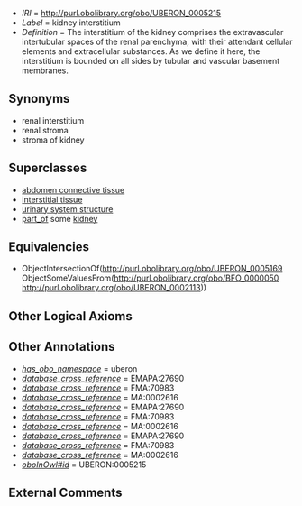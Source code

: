  * *IRI* = http://purl.obolibrary.org/obo/UBERON_0005215
 * *Label* = kidney interstitium
 * *Definition* = The interstitium of the kidney comprises the extravascular intertubular spaces of the renal parenchyma, with their attendant cellular elements and extracellular substances. As we define it here, the interstitium is bounded on all sides by tubular and vascular basement membranes.

## Synonyms

 * renal interstitium
 * renal stroma
 * stroma of kidney

## Superclasses

 * [abdomen connective tissue](../../UBERON/67/UBERON_0003567.md)
 * [interstitial tissue](../../UBERON/69/UBERON_0005169.md)
 * [urinary system structure](../../UBERON/54/UBERON_0006554.md)
 * [part_of](../../BFO/50/BFO_0000050.md) some [kidney](../../UBERON/13/UBERON_0002113.md)

## Equivalencies

 * ObjectIntersectionOf(<http://purl.obolibrary.org/obo/UBERON_0005169> ObjectSomeValuesFrom(<http://purl.obolibrary.org/obo/BFO_0000050> <http://purl.obolibrary.org/obo/UBERON_0002113>))

## Other Logical Axioms


## Other Annotations

 * *[has_obo_namespace](../../ce/oboInOwl#hasOBONamespace.md)* = uberon
 * *[database_cross_reference](../../ef/oboInOwl#hasDbXref.md)* = EMAPA:27690
 * *[database_cross_reference](../../ef/oboInOwl#hasDbXref.md)* = FMA:70983
 * *[database_cross_reference](../../ef/oboInOwl#hasDbXref.md)* = MA:0002616
 * *[database_cross_reference](../../ef/oboInOwl#hasDbXref.md)* = EMAPA:27690
 * *[database_cross_reference](../../ef/oboInOwl#hasDbXref.md)* = FMA:70983
 * *[database_cross_reference](../../ef/oboInOwl#hasDbXref.md)* = MA:0002616
 * *[database_cross_reference](../../ef/oboInOwl#hasDbXref.md)* = EMAPA:27690
 * *[database_cross_reference](../../ef/oboInOwl#hasDbXref.md)* = FMA:70983
 * *[database_cross_reference](../../ef/oboInOwl#hasDbXref.md)* = MA:0002616
 * *[oboInOwl#id](../../id/oboInOwl#id.md)* = UBERON:0005215

## External Comments


